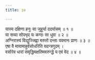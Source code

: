 ```yaml
---
title: ३७

---
```

यास्य दक्षिणा हनुः सा जुहूर्या ददर्यासम् ॥ १ ॥  
या सव्या सोपभृद यः कण्ठः सा धुवा ॥ २ ॥  
अग्निरास्यं विद्युज्जिह्वा मरुतो दन्ताः पवमानः प्राणः ॥ ३ ॥  
एषा वै मायामाहुर्वसोर्धारेति यदन्त्रगुदम् ।  
वसोरेव धारां समृद्धिमक्षतिमवरुन्द्धे य एवं वेद ॥ ४ ॥  